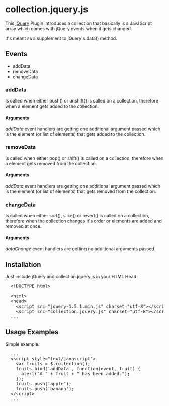 # collection.jquery.js

 This [jQuery](http://jquery.com) Plugin introduces a collection that basically
 is a JavaScript array which comes with jQuery events when it gets changed.
 
 It's meant as a supplement to jQuery's data() method.
 
## Events

  * addData
  * removeData
  * changeData
  
### addData
Is called when either push() or unshift() is called on a collection, therefore when a element gets added to the collection.

#### Arguments
*addData* event handlers are getting one additional argument passed which is the element (or list of elements) that gets added to the collection.

### removeData
Is called when either pop() or shift() is called on a collection, therefore when a element gets removed from the collection.

#### Arguments
*addData* event handlers are getting one additional argument passed which is the element (or list of elements) that gets removed from the collection.

### changeData
Is called when either sort(), slice() or revert() is called on a collection, therefore when the collection changes it's order or elements are added and removed at once.

#### Arguments
*dataChange* event handlers are getting no additional arguments passed.

## Installation

Just include jQuery and collection.jquery.js in your HTML Head:

<pre>
  &lt;!DOCTYPE html>

  &lt;html>
  &lt;head>
    &lt;script src="jquery-1.5.1.min.js" charset="utf-8">&lt;/script>
    &lt;script src="collection.jquery.js" charset="utf-8">&lt;/script>
  ...
</pre>

## Usage Examples

Simple example:

<pre>
  ...
  &lt;script style="text/javascript">
    var fruits = $.collection();
    fruits.bind('addData', function(event, fruit) {
      alert("A " + fruit + " has been added.");
    });
    fruits.push('apple');
    fruits.push('banana');
  &lt;/script>
  ...
</pre>
